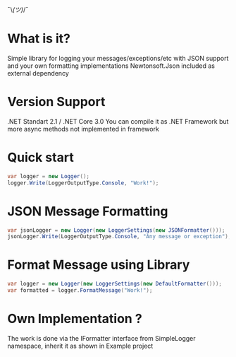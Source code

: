 ¯\\_(ツ)_/¯

# What is it?
Simple library for logging your messages/exceptions/etc with JSON support and your own formatting implementations
Newtonsoft.Json included as external dependency

# Version Support
.NET Standart 2.1 / .NET Core 3.0
You can compile it as .NET Framework but more async methods not implemented in framework

# Quick start
```c#
var logger = new Logger();
logger.Write(LoggerOutputType.Console, "Work!");
```

# JSON Message Formatting
```c#
var jsonLogger = new Logger(new LoggerSettings(new JSONFormatter()));
jsonLogger.Write(LoggerOutputType.Console, "Any message or exception");
```

# Format Message using Library
```c#
var logger = new Logger(new LoggerSettings(new DefaultFormatter()));
var formatted = logger.FormatMessage("Work!");
```

# Own Implementation ?
The work is done via the IFormatter interface from SimpleLogger namespace, inherit it as shown in Example project